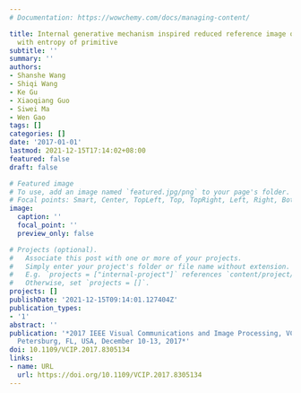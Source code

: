 ```yaml
---
# Documentation: https://wowchemy.com/docs/managing-content/

title: Internal generative mechanism inspired reduced reference image quality assessment
  with entropy of primitive
subtitle: ''
summary: ''
authors:
- Shanshe Wang
- Shiqi Wang
- Ke Gu
- Xiaoqiang Guo
- Siwei Ma
- Wen Gao
tags: []
categories: []
date: '2017-01-01'
lastmod: 2021-12-15T17:14:02+08:00
featured: false
draft: false

# Featured image
# To use, add an image named `featured.jpg/png` to your page's folder.
# Focal points: Smart, Center, TopLeft, Top, TopRight, Left, Right, BottomLeft, Bottom, BottomRight.
image:
  caption: ''
  focal_point: ''
  preview_only: false

# Projects (optional).
#   Associate this post with one or more of your projects.
#   Simply enter your project's folder or file name without extension.
#   E.g. `projects = ["internal-project"]` references `content/project/deep-learning/index.md`.
#   Otherwise, set `projects = []`.
projects: []
publishDate: '2021-12-15T09:14:01.127404Z'
publication_types:
- '1'
abstract: ''
publication: '*2017 IEEE Visual Communications and Image Processing, VCIP 2017, St.
  Petersburg, FL, USA, December 10-13, 2017*'
doi: 10.1109/VCIP.2017.8305134
links:
- name: URL
  url: https://doi.org/10.1109/VCIP.2017.8305134
---
```

